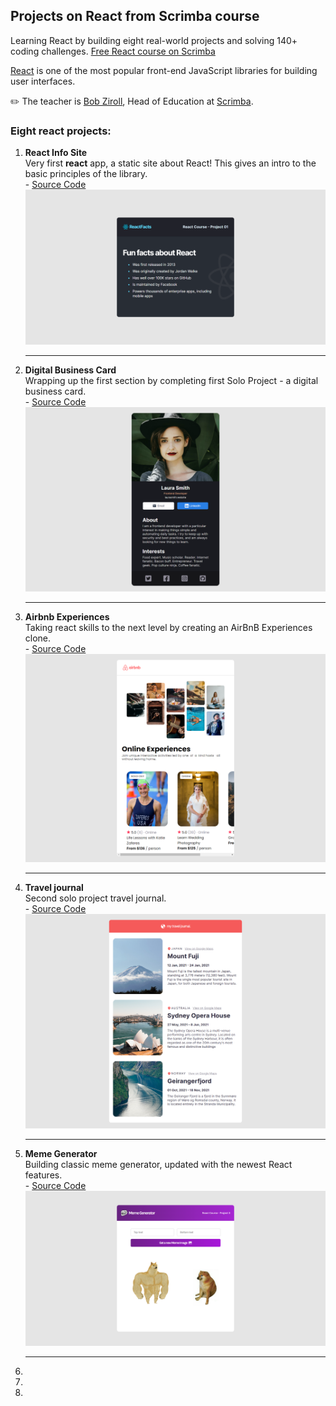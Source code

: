 ## Projects on React from Scrimba course

Learning React by building eight real-world projects and solving 140+ coding challenges.
[Free React course on Scrimba](https://scrimba.com/learn/learnreact)

[React](https://reactjs.org/) is one of the most popular front-end JavaScript libraries for building user interfaces.

✏️ The teacher is [Bob Ziroll](https://twitter.com/bobziroll), Head of Education at [Scrimba](https://scrimba.com/).

### Eight react projects:

1. **React Info Site**
   <br />
   Very first **react** app, a static site about React! This gives an intro to the basic principles of the library.
   <br />
   \- [Source Code](./react-info-site)
   ![preview image](./preview-img/react-info-site.png)

   ***

2. **Digital Business Card**
   <br />
   Wrapping up the first section by completing first Solo Project - a digital business card.
   <br />
   \- [Source Code](./digital-business-card)
   ![preview image](./preview-img/digital-business-card.png)

   ***

3. **Airbnb Experiences**
   <br />
   Taking react skills to the next level by creating an AirBnB Experiences clone.
   <br />
   \- [Source Code](./airbnb-experiences)
   ![preview image](./preview-img/airbnb-experiences.png)

   ***

4. **Travel journal**
   <br />
   Second solo project travel journal.
   <br />
   \- [Source Code](./travel-journal)
   ![preview image](./preview-img/travel-journal.png)

   ***

5. **Meme Generator**
   <br />
   Building classic meme generator, updated with the newest React features.
   <br />
   \- [Source Code](./meme-generator)
   ![preview image](./preview-img/meme-generator.png)

   ***

6.
7.
8.
